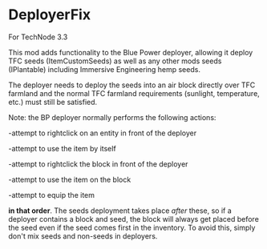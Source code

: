 DeployerFix
================

For TechNode 3.3

This mod adds functionality to the Blue Power deployer, allowing it deploy TFC seeds (ItemCustomSeeds) as well as any other mods seeds (IPlantable) including Immersive Engineering hemp seeds.

The deployer needs to deploy the seeds into an air block directly over TFC farmland and the normal TFC farmland requirements (sunlight, temperature, etc.) must still be satisfied. 

Note: the BP deployer normally performs the following actions:

-attempt to rightclick on an entity in front of the deployer

-attempt to use the item by itself

-attempt to rightclick the block in front of the deployer

-attempt to use the item on the block

-attempt to equip the item

**in that order**. The seeds deployment takes place _after_ these, so if a deployer contains a block and seed, the block will always get placed before the seed even if the seed comes first in the inventory. To avoid this, simply don't mix seeds and non-seeds in deployers.
